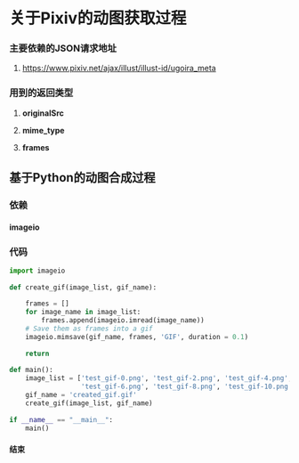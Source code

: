 # 关于Pixiv的动图获取过程

### 主要依赖的JSON请求地址

1. https://www.pixiv.net/ajax/illust/illust-id/ugoira_meta

### 用到的返回类型

 1. **originalSrc**

 2. **mime_type**

 3. **frames**

## 基于Python的动图合成过程
### 依赖
#### imageio
### 代码

```python
import imageio
 
def create_gif(image_list, gif_name):
 
    frames = []
    for image_name in image_list:
        frames.append(imageio.imread(image_name))
    # Save them as frames into a gif 
    imageio.mimsave(gif_name, frames, 'GIF', duration = 0.1)
 
    return
 
def main():
    image_list = ['test_gif-0.png', 'test_gif-2.png', 'test_gif-4.png', 
                  'test_gif-6.png', 'test_gif-8.png', 'test_gif-10.png']
    gif_name = 'created_gif.gif'
    create_gif(image_list, gif_name)
    
if __name__ == "__main__":
    main()    
```

#### 结束
